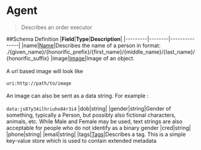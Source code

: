 # Agent

> Describes an order executor

##Schema Definition |**Field**|**Type**|**Description**|
|---------|--------|---------------|
|name|[Name](/docs/core-specification/schema-reference/name)|Describes the name
of a person in format:
./{given_name}/{honorific_prefix}/{first_name}/{middle_name}/{last_name}/{honorific_suffix}
|image|[Image](/docs/core-specification/schema-reference/image)|Image of an
object. <br/><br/> A url based image will look like
<br/><br/>`uri:http://path/to/image` <br/><br/> An image can also be sent as a
data string. For example : <br/><br/> `data:js87y34ilhriuho84r3i4` |dob|string|
|gender|string|Gender of something, typically a Person, but possibly also
fictional characters, animals, etc. While Male and Female may be used, text
strings are also acceptable for people who do not identify as a binary gender
|cred|string| |phone|string| |email|string|
|tags|[Tags](/docs/core-specification/schema-reference/tags)|Describes a tag.
This is a simple key-value store which is used to contain extended metadata
